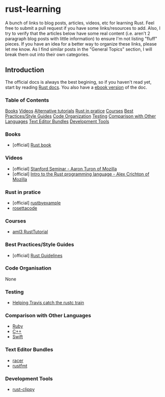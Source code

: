 # rust-learning

A bunch of links to blog posts, articles, videos, etc for learning Rust. Feel free to submit a pull request if you have some links/resources to add. Also, I try to verify that the articles below have some real content (i.e. aren't 2 paragraph blog posts with little information) to ensure I'm not listing "fluff" pieces. If you have an idea for a better way to organize these links, please let me know. As I find similar posts in the "General Topics" section, I will break them out into their own categories.

## Introduction
The official docs is always the best begining, so if you haven't read yet, start by reading [Rust docs](http://www.rust-lang.org/). You also have a [ebook version](https://github.com/mkaito/rustdocs_ebook) of the doc.

### Table of Contents
[Books](#books)
[Videos](#videos)
[Alternative tutorials](#alternative-tutorials)
[Rust in pratice](#rust-in-pratice)
[Courses](#courses)
[Best Practices/Style Guides](#best-practicesstyle-guides)
[Code Organization](#code-organization)
[Testing](#testing)
[Comparison with Other Languages](#comparison-with-other-languages)
[Text Editor Bundles](#text-editor-bundles)
[Development Tools](#development-tools)

### Books
* [official] [Rust book](http://doc.rust-lang.org/nightly/book/)

### Videos
* [official] [Stanford Seminar - Aaron Turon of Mozilla](https://www.youtube.com/watch?v=O5vzLKg7y-k)
* [official] [Intro to the Rust programming language - Alex Crichton of Mozilla](https://www.youtube.com/watch?v=agzf6ftEsLU)

### Rust in pratice
* [official] [rustbyexample](http://rustbyexample.com/)
* [rosettacode](http://rosettacode.org/wiki/Category:Rust)

### Courses
* [aml3 RustTutorial](https://aml3.github.io/RustTutorial/)

### Best Practices/Style Guides
* [official] [Rust Guidelines](https://github.com/rust-lang/rust-guidelines)

### Code Organisation
None

### Testing
* [Helping Travis catch the rustc train](https://huonw.github.io/blog/2015/04/helping-travis-catch-the-rustc-train/)

### Comparison with Other Languages
* [Ruby](http://www.rustforrubyists.com/)
* [C++](http://aminb.gitbooks.io/rust-for-c/content/)
* [Swift](http://faq.sealedabstract.com/rust/)

### Text Editor Bundles
* [racer](https://github.com/phildawes/racer)
* [rustfmt](https://github.com/ahmedcharles/rustfmt)

### Development Tools
* [rust-clippy](https://github.com/Manishearth/rust-clippy)
